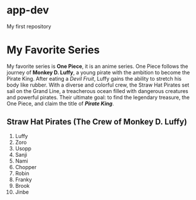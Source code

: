 # app-dev
My first repository

# My Favorite Series
My favorite series is **One Piece**, it is an anime series. One Piece follows the journey of **Monkey D. Luffy**, a young pirate with the ambition to become the Pirate King. After eating a *Devil Fruit*, Luffy gains the ability to stretch his body like rubber. With a diverse and colorful crew, the Straw Hat Pirates set sail on the Grand Line, a treacherous ocean filled with dangerous creatures and powerful pirates. Their ultimate goal: to find the legendary treasure, the One Piece, and claim the title of ***Pirate King***.

## Straw Hat Pirates (The Crew of Monkey D. Luffy)
1. Luffy
2. Zoro
3. Usopp
4. Sanji
5. Nami
6. Chopper
7. Robin
8. Franky
9. Brook
10. Jinbe
